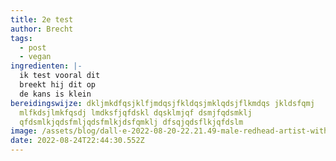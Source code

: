 ```yaml
---
title: 2e test
author: Brecht
tags:
  - post
  - vegan
ingredienten: |-
  ik test vooral dit
  breekt hij dit op
  de kans is klein
bereidingswijze: dkljmkdfqsjklfjmdqsjfkldqsjmklqdsjflkmdqs jkldsfqmj
  mlfkdsjlmkfqsdj lmdksfjqfdskl dqsklmjqf dsmjfqdsmklj
  qfdsmlkjqdsfmljqdsfmlkjdsfqmklj dfsqjqdsflkjqfdslm
image: /assets/blog/dall·e-2022-08-20-22.21.49-male-redhead-artist-with-medium-long-curly-hair-behind-his-pc-.png
date: 2022-08-24T22:44:30.552Z
---
```

